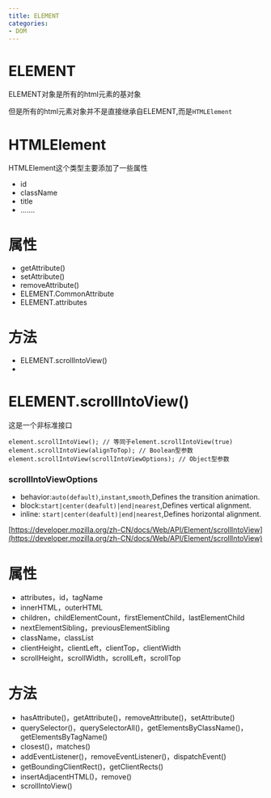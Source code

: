 ```yaml
---
title: ELEMENT
categories: 
- DOM
---
```


# ELEMENT

ELEMENT对象是所有的html元素的基对象

但是所有的html元素对象并不是直接继承自ELEMENT,而是`HTMLElement`


# HTMLElement

HTMLElement这个类型主要添加了一些属性

- id
- className
- title
- .......

# 属性

- getAttribute()
- setAttribute()
- removeAttribute()
- ELEMENT.CommonAttribute
- ELEMENT.attributes


# 方法
- ELEMENT.scrollIntoView()
- 


# ELEMENT.scrollIntoView()

这是一个非标准接口

```
element.scrollIntoView(); // 等同于element.scrollIntoView(true) 
element.scrollIntoView(alignToTop); // Boolean型参数 
element.scrollIntoView(scrollIntoViewOptions); // Object型参数
```

### scrollIntoViewOptions

- behavior:`auto(default)`,`instant`,`smooth`,Defines the transition animation.
- block:`start|center(deafult)|end|nearest`,Defines vertical alignment.
- inline: `start|center(deafult)|end|nearest`,Defines horizontal alignment.


[https://developer.mozilla.org/zh-CN/docs/Web/API/Element/scrollIntoView](https://developer.mozilla.org/zh-CN/docs/Web/API/Element/scrollIntoView)









































# 属性
- attributes，id，tagName
- innerHTML，outerHTML
- children，childElementCount，firstElementChild，lastElementChild
- nextElementSibling，previousElementSibling
- className，classList
- clientHeight，clientLeft，clientTop，clientWidth
- scrollHeight，scrollWidth，scrollLeft，scrollTop

# 方法
- hasAttribute()，getAttribute()，removeAttribute()，setAttribute()
- querySelector()，querySelectorAll()，getElementsByClassName()，getElementsByTagName()
- closest()，matches()
- addEventListener()，removeEventListener()，dispatchEvent()
- getBoundingClientRect()，getClientRects()
- insertAdjacentHTML()，remove()
- scrollIntoView()

